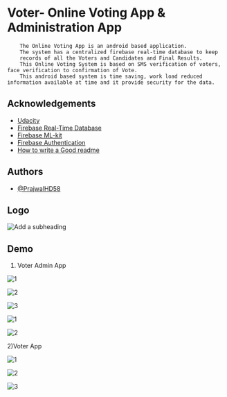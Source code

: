 # Voter- Online Voting App & Administration App
        The Online Voting App is an android based application.
        The system has a centralized firebase real-time database to keep 
        records of all the Voters and Candidates and Final Results. 
        This Online Voting System is based on SMS verification of voters, face verification to confirmation of Vote. 
        This android based system is time saving, work load reduced information available at time and it provide security for the data. 

        
## Acknowledgements

 - [Udacity](https://classroom.udacity.com/courses/ud836)
 - [Firebase Real-Time Database](https://firebase.google.com/docs/auth)
 - [Firebase ML-kit](https://firebase.google.com/docs/ml-kit)
 - [Firebase Authentication](https://firebase.google.com/docs/auth)
 - [How to write a Good readme](https://bulldogjob.com/news/449-how-to-write-a-good-readme-for-your-github-project)

## Authors

- [@PrajwalHD58](https://www.github.com/PrajwalHD58)

  
##  Logo

![Add a subheading](https://user-images.githubusercontent.com/65499831/143484348-3a7af3bd-dc34-4df6-b2c4-b178510e9d0e.png)

    
## Demo

1) Voter Admin App

![1](https://user-images.githubusercontent.com/65499831/143484406-e22593b0-0745-4d1c-a883-a7396a475e6d.png)

![2](https://user-images.githubusercontent.com/65499831/143484434-1d8a9967-4663-4600-8178-b3519db0ef53.png)

![3](https://user-images.githubusercontent.com/65499831/143484451-6611fad5-d46f-449c-a909-3ee9d538ebb9.png)

![1](https://user-images.githubusercontent.com/65499831/143484469-074feef9-e076-48bf-8f48-ef00bc69e0a6.png)

![2](https://user-images.githubusercontent.com/65499831/143484481-b3b2b4f4-9b48-42ea-8fb6-3d8febc58b13.png)

2)Voter App

![1](https://user-images.githubusercontent.com/65499831/143484598-3ef020be-1731-4bda-a538-332d4786c91c.png)

![2](https://user-images.githubusercontent.com/65499831/143484611-8175d953-62b4-4a90-8337-6ab4a6b45ff6.png)

![3](https://user-images.githubusercontent.com/65499831/143484641-bba42340-5c3b-4c71-a4cb-73f73d5375c2.png)
